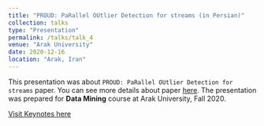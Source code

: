 ```yaml
---
title: "PROUD: PaRallel OUtlier Detection for streams (in Persian)"
collection: talks
type: "Presentation"
permalink: /talks/talk_4
venue: "Arak University"
date: 2020-12-16
location: "Arak, Iran"
---
```


This presentation was about `PROUD: PaRallel OUtlier Detection for streams` paper. You can see more details about paper [here](https://dl.acm.org/doi/10.1145/3318464.3384688). The presentation was prepared for **Data Mining** course at Arak University, Fall 2020.

[Visit Keynotes here](https://alirezasn.github.io/files/talk_4_slides.pdf)
